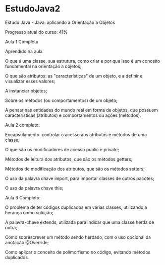# EstudoJava2
Estudo Java -  Java: aplicando a Orientação a Objetos

Progresso atual do curso: 41%

Aula 1 Completa

Aprendido na aula:

O que é uma classe, sua estrutura, como criar e por que isso é um conceito fundamental na orientação a objetos;

O que são atributos: as "características" de um objeto, e a definir e visualizar esses valores;

A instanciar objetos;

Sobre os métodos (ou comportamentos) de um objeto;

A pensar nas entidades do mundo real em forma de objetos, que possuem características (atributos) e comportamentos ou ações (métodos).

Aula 2 completo:

Encapsulamento: controlar o acesso aos atributos e métodos de uma classe;

O que são os modificadores de acesso public e private;

Métodos de leitura dos atributos, que são os métodos getters;

Métodos de modificação dos atributos, que são os métodos setters;

O uso da palavra chave import, para importar classes de outros pacotes;

O uso da palavra chave this;

Aula 3 Completo:

O problema de ter códigos duplicados em várias classes, utilizando a herança como solução;

A palavra-chave extends, utilizada para indicar que uma classe herda de outra;

Como sobrescrever um método sendo herdado, com o uso opcional da anotação @Override;

Como aplicar o conceito de polimorfismo no código, evitando métodos duplicados.